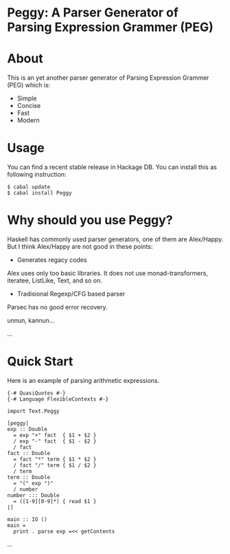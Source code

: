 # Peggy: A Parser Generator of Parsing Expression Grammer (PEG) #

# About

This is an yet another parser generator of Parsing Expression Grammer (PEG) which is:

* Simple
* Concise
* Fast
* Modern

# Usage

You can find a recent stable release in Hackage DB.
You can install this as following instruction:

    $ cabal update
    $ cabal install Peggy

# Why should you use Peggy?

Haskell has commonly used parser generators, one of them are Alex/Happy.
But I think Alex/Happy are not good in these points:

* Generates regacy codes

Alex uses only too basic libraries.
It does not use monad-transformers, iteratee, ListLike, Text, and so on.

* Tradisional Regexp/CFG based parser

Parsec has no good error recovery.

unnun, kannun...

...

# Quick Start

Here is an example of parsing arithmetic expressions.

    {-# QuasiQuotes #-}
    {-# Language FlexibleContexts #-}
    
    import Text.Peggy
    
    [peggy|
    exp :: Double
      = exp "+" fact  { $1 + $2 }
      / exp "-" fact  { $1 - $2 }
      / fact
    fact :: Double
      = fact "*" term { $1 * $2 }
      / fact "/" term { $1 / $2 }
      / term
    term :: Double
      = "(" exp ")"
      / number
    number ::: Double
      = ([1-9][0-9]*) { read $1 }
    |]
    
    main :: IO ()
    main =
      print . parse exp =<< getContents

...
